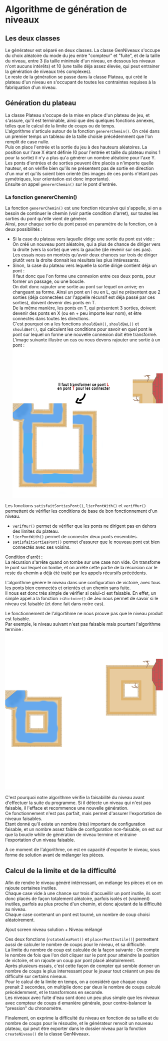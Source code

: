 # Algorithme de génération de niveaux

## Les deux classes
  
Le générateur est séparé en deux classes. La classe GenNiveaux s'occupe du choix aléatoire du mode du jeu entre "compteur" et "fuite", et de la taille du niveau, entre 3 (la taille minimale d'un niveau, en dessous les niveaux n'ont aucuns intérêts) et 10 (une taille déja assez élevée, qui peut entrainer la génération de niveaux trés complexes).  
Le reste de la génération se passe dans la classe Plateau, qui créé le plateau d'un niveau en s'occupant de toutes les contraintes requises à la fabriquation d'un niveau.  
  
## Génération du plateau  
    
La classe Plateau s'occupe de la mise en place d'un plateau de jeu, et s'assure, qu'il est terminable, ainsi que des quelques fonctions annexes, telles que le calcul de la limite de coups ou de temps.  
L'algorithme s'articule autour de la fonction `genererChemin()`. On créé dans un premier temps un tableau de la taille choisie précédemment que l'on remplit de case nulle.  
Puis on place l'entrée et la sortie du jeu à des hauteurs aléatoires. La position sur l'axe X étant définie (0 pour l'entrée et taille du plateau moins 1 pour la sortie) il n'y a plus qu'a générer un nombre aléatoire pour l'axe Y.  
Les ponts d'entrées et de sorties peuvent être placés a n'importe quelle hauteur, et on vérifie bien qu'ils ne présentent pas de sortie en direction d'un mur et qu'ils soient bien orienté (les images de ces ponts n'étant pas symétriques, leur orientation est donc importante).  
Ensuite on appel `genererChemin()` sur le pont d'entrée.  
    
### La fonction genererChemin()  

La fonction `genererChemin()` est une fonction récursive qui s'appelle, si on a besoin de continuer le chemin (voir partie condition d'arret), sur toutes les sorties du pont qu'elle vient de générer.  
Ainsi, pour chaque sortie du pont passé en paramètre de la fonction, on à deux possibilités :  
- Si la case du plateau vers laquelle dirige une sortie du pont est vide :  
  On créé un nouveau pont aléatoire, qui a plus de chance de diriger vers la droite (vers la sortie) que vers la gauche (de revenir sur ses pas).  
Les essais nous on montrés qu'avoir deux chances sur trois de diriger plutôt vers la droite donnait les résultats les plus intéressants.  
- Sinon, la case du plateau vers lequelle la sortie dirige contient déja un pont :  
  Il faut donc que l'on forme une connexion entre ces deux ponts, pour former un passage, ou une boucle.  
  On doit donc rajouter une sortie au pont sur lequel on arrive; en changeant sa forme. Ainsi un pont en I ou en L, qui ne présentent que 2 sorties (déja connectées car l'appelle récursif est déja passé par ces sorties), doivent devenir des ponts en T.  
De la même manière, les ponts en T, qui présentent 3 sorties, doivent devenir des ponts en X (ou en + peu importe leur nom), et être connectés dans toutes les directions.  
C'est pourquoi on a les fonctions `shouldBeX()`, `shouldBeL()` et `shouldBeT()`, qui calculent les conditions pour savoir en quel pont le pont sur lequel on forme une nouvelle connexion doit être transformé.  
L'image suivante illustre un cas ou nous devons rajouter une sortie à un pont :  
![image info](../resources/imgreadme/PontTConnection.png)

Les fonctions `satisfaitSortiesPont()`, `lierPontWith()` et `verifMur()` permettent de vérifier les conditions de base de bon fonctionnement d'un niveau.  
- `verifMur()` permet de vérifier que les ponts ne dirigent pas en dehors des limites du plateau.   
- `lierPontWith()` permet de connecter deux ponts ensembles.  
- `satisfaitSortiesPont()` permet d'assurer que le nouveau pont est bien connectés avec ses voisins. 
  

Condition d'arrêt :  
La récursion s'arrête quand on tombe sur une case non vide. On transfome le pont sur lequel on tombe, et on arrête cette partie de la récursion car le reste du chemin a déjà été traité par les appels récursifs précédents.  
  
L'algorithme génère le niveau dans une configuration de victoire, avec tous les ponts bien connectés et orientés et un chemin sans fuite.  
Il nous est donc très simple de vérifier si celui-ci est faisable. En effet, un simple appel a la fonction `isVictoire()` de Jeu nous permet de savoir si le niveau est faisable (et donc fait dans notre cas).  

Le fonctionnement de l'algortihme ne nous prouve pas que le niveau produit est faisable.  
Par exemple, le niveau suivant n'est pas faisable mais pourtant l'algorithme termine :  
![image info](../resources/imgreadme/Niveau_infaisable.png)  
  
C'est pourquoi notre algorithme vérifie la faisabilité du niveau avant d'effectuer la suite du programme. Si il détecte un niveau qui n'est pas faisable, il l'efface et recommence une nouvelle génération.  
Ce fonctionnement n'est pas parfait, mais permet d'assurer l'exportation de niveaux faisables.  
Etant donné qu'il existe un nombre (très) important de configuration faisable, et un nombre assez faible de configuration non-faisable, on est sur que la boucle while  de génération de niveau termine et entraine l'exportation d'un niveau faisable.  
  
A ce moment de l'algorithme, on est en capacité d'exporter le niveau, sous forme de solution avant de mélanger les pièces.  
  
## Calcul de la limite et de la difficulté  
  
Afin de rendre le niveau généré intérressant, on mélange les pièces et on en rajoute certaines inutiles.  
Chaque case vide à une chance sur trois d'accueillir un pont inutile, ils sont donc placés de façon totalement aléatoire, parfois isolés et (vraiment) inutiles, parfois au plus proche d'un chemin, et donc ajoutant de la difficulté au niveau.  
Chaque case contenant un pont est tourné, un nombre de coup choisi aléatoirement.  
  
Ajout screen niveau solution + Niveau mélangé
  
Ces deux fonctions (`rotateAleaPont()` et `placerPontInutile()`) permettent aussi de calculer le nombre de coups pour le niveau, et sa difficulté.  
La limite du nombre de coup est calculée de la façon suivante : On compte le nombre de fois que l'on doit cliquer sur le pont pour atteindre la position de victoire, et on rajoute un coup par pont placé aléatoirement.  
Après plusieurs essais, c'est cette façon de compter qui semble donner un nombre de coups le plus interressant pour le joueur tout créannt un peu de difficulté sur certains niveaux.  
Pour le calcul de la limite en temps, on a considéré que chaque coup prenait 2 secondes, on multiplie donc par deux le nombre de coups calculé précédemment, et le transformons en seconde.  
Les niveaux avec fuite d'eau sont donc un peu plus simple que les niveaux avec compteur de coups d emanière générale, pour contre-balancer la "pression" du chronomètre.  
  
Finalement, on exprime la difficulté du niveau en fonction de sa taille et du nombre de coups pour le résoudre, et le générateur renvoit un nouveau plateau, qui peut être exporter dans le dossier niveau par la fonction `createNiveau()` de la classe GenNiveaux.  
  